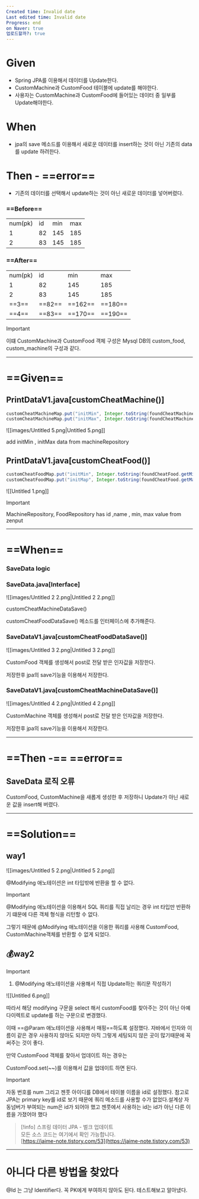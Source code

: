 ```yaml
---
Created time: Invalid date
Last edited time: Invalid date
Progress: end
on Naver: true
업로드할까?: true
---
```

# Given

- Spring JPA를 이용해서 데이터를 Update한다.
- CustomMachine과 CustomFood 테이블에 update를 해야한다.
- 사용자는 CustomMachine과 CustomFood에 들어있는 데이터 중 일부를 Update해야한다.

# When

- jpa의 save 메소드를 이용해서 새로운 데이터를 insert하는 것이 아닌 기존의 data를 update 하려한다.

# Then - ==error==

- 기존의 데이터를 선택해서 update하는 것이 아닌 새로운 데이터를 넣어버렸다.

### ==Before==

|   |   |   |   |
|---|---|---|---|
|num(pk)|id|min|max|
|1|82|145|185|
|2|83|145|185|

  

### ==After==

|   |   |   |   |
|---|---|---|---|
|num(pk)|id|min|max|
|1|82|145|185|
|2|83|145|185|
|==3==|==82==|==162==|==180==|
|==4==|==83==|==170==|==190==|

> [!important]  
> 이떄 CustomMachine과 CustomFood 객체 구성은 Mysql DB의 custom_food, custom_machine의 구성과 같다.  

---

# ==Given==

## PrintDataV1.java[customCheatMachine()]

```Java
customCheatMachineMap.put("initMin", Integer.toString(foundCheatMachine.getMin()));
customCheatMachineMap.put("initMax", Integer.toString(foundCheatMachine.getMax()));
```

![[images/Untitled 5.png|Untitled 5.png]]

  

add initMin , initMax data from machineRepository

  

## PrintDataV1.java[customCheatFood()]

```Java
customCheatFoodMap.put("initMin", Integer.toString(foundCheatFood.getMin()));
customCheatFoodMap.put("initMap", Integer.toString(foundCheatFood.getMax()));
```

![[Untitled 1.png]]

> [!important]  
> MachineRepository, FoodRepository has id ,name , min, max value from zenput  

---

# ==When==

### SaveData logic

  

### SaveData.java[Interface]

![[images/Untitled 2 2.png|Untitled 2 2.png]]

customCheatMachineDataSave()

customCheatFoodDataSave() 메소드를 인터페이스에 추가해준다.

  

### SaveDataV1.java[customCheatFoodDataSave()]

![[images/Untitled 3 2.png|Untitled 3 2.png]]

  

CustomFood 객체를 생성해서 post로 전달 받은 인자값을 저장한다.

저장한후 jpa의 save기능을 이용해서 저장한다.

  

### SaveDataV1.java[customCheatMachineDataSave()]

![[images/Untitled 4 2.png|Untitled 4 2.png]]

CustomMachine 객체를 생성해서 post로 전달 받은 인자값을 저장한다.

저장한후 jpa의 save기능을 이용해서 저장한다.

  

  

---

# ==Then -== ==error==

## SaveData 로직 오류

CustomFood, CustomMachine을 새롭게 생성한 후 저장하니 Update가 아닌 새로운 값을 insert해 버렸다.

  

  

---

# ==Solution==

## way1

![[images/Untitled 5 2.png|Untitled 5 2.png]]

@Modifying 애노테이션은 int 타입밖에 반환을 할 수 없다.

  

> [!important]  
> @Modifying 애노테이션을 이용해서 SQL 쿼리를 직접 날리는 경우 int 타입만 반환하기 떄문에 다른 객체 형식을 리턴할 수 없다.  

그렇기 때문에 @Modifying 애노테이션을 이용한 쿼리를 사용해 CustomFood, CustomMachine객체를 반환할 수 없게 되었다.

  

## 💰way2

> [!important]  
> 1. @Modifying 애노테이션을 사용해서 직접 Update하는 쿼리문 작성하기  

![[Untitled 6.png]]

따라서 해당 modifying 구문을 select 해서 customFood를 찾아주는 것이 아닌 아예 다이렉트로 update를 하는 구문으로 변경했다.

이때 ==@Param 애노테이션을 사용해서 매핑==하도록 설정했다. 자바에서 인자와 이름이 같은 경우 사용하지 않아도 되지만 아직 그렇게 세팅되지 않은 곳이 많기때문에 꼭 써주는 것이 좋다.

만약 CustomFood 객체를 찾아서 업데이트 하는 경우는

CustomFood.set(~~)를 이용해서 값을 업데이트 하면 된다.

  

> [!important]  
> 자동 번호를 num 그리고 젠풋 아이디를 DB에서 테이블 이름을 id로 설정했다. 참고로 JPA는 primary key를 id로 보기 때문에 쿼리 메소드를 사용할 수가 없었다.설계상 자동넘버가 부여되는 num은 id가 되어야 했고 젠풋에서 사용하는 id는 id가 아닌 다른 이름을 가졌어야 했다  

> [!info] 스프링 데이터 JPA - 벌크 업데이트  
> 모든 소스 코드는 여기에서 확인 가능합니다.  
> [https://jaime-note.tistory.com/53](https://jaime-note.tistory.com/53)  

---

  

# 아니다 다른 방법을 찾았다

@Id 는 그냥 Identifier다. 꼭 PK에게 부여하지 않아도 된다. 테스트해보고 알아냈다.